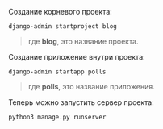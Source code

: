 Создание корневого проекта:

```
django-admin startproject blog
```

> где **blog**, это название проекта.

Создание приложение внутри проекта:

```
django-admin startapp polls
```

> где **polls**, это название приложения.

Теперь можно запустить сервер проекта:

```
python3 manage.py runserver
```


